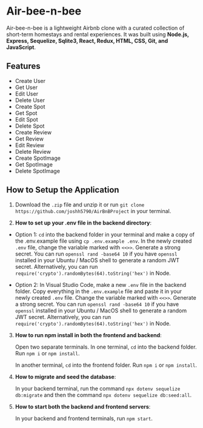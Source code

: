 # Air-bee-n-bee

Air-bee-n-bee is a lightweight Airbnb clone with a curated collection of short-term homestays and rental experiences. It was built using **Node.js, Express, Sequelize, Sqlite3, React, Redux, HTML, CSS, Git, and JavaScript**.

## Features

+ Create User
+ Get User
+ Edit User
+ Delete User
+ Create Spot
+ Get Spot
+ Edit Spot
+ Delete Spot
+ Create Review
+ Get Review
+ Edit Review
+ Delete Review
+ Create SpotImage
+ Get SpotImage
+ Delete SpotImage

## How to Setup the Application

1. Download the `.zip` file and unzip it or run `git clone https://github.com/joshh5790/AirBnBProject` in your terminal.

2. **How to set up your .env file in the backend directory**:

+ Option 1: `cd` into the backend folder in your terminal and make a copy of the .env.example file using `cp .env.example .env`. In the newly created `.env` file, change the variable marked with `<<>>`. Generate a strong secret. You can run `openssl rand -base64 10` if you have `openssl` installed in your Ubuntu / MacOS shell to generate a random JWT secret. Alternatively, you can run `require('crypto').randomBytes(64).toString('hex')` in Node.

+ Option 2: In Visual Studio Code, make a new `.env` file in the backend folder. Copy everything in the `.env.example` file and paste it in your newly created `.env` file. Change the variable marked with `<<>>`. Generate a strong secret. You can run `openssl rand -base64 10` if you have `openssl` installed in your Ubuntu / MacOS shell to generate a random JWT secret. Alternatively, you can run `require('crypto').randomBytes(64).toString('hex')` in Node.

3. **How to run npm install in both the frontend and backend**:

    Open two separate terminals. In one terminal, `cd` into the backend folder. Run `npm i` or `npm install`.

    In another terminal, `cd` into the frontend folder. Run `npm i` or `npm install`.

4. **How to migrate and seed the database**:

    In your backend terminal, run the command `npx dotenv sequelize db:migrate` and then the command `npx dotenv sequelize db:seed:all`.

5. **How to start both the backend and frontend servers**:

    In your backend and frontend terminals, run `npm start`.
